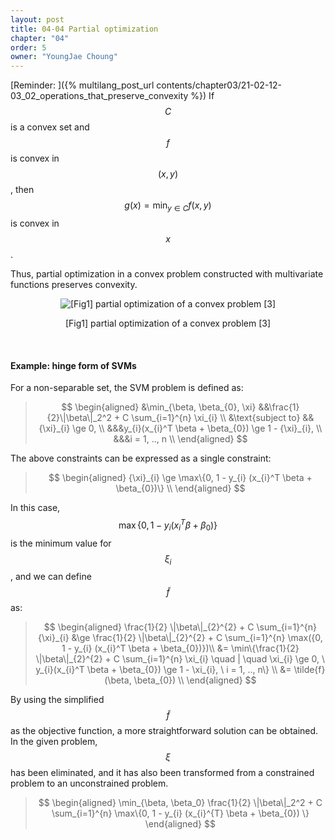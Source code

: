```yaml
---
layout: post
title: 04-04 Partial optimization
chapter: "04"
order: 5
owner: "YoungJae Choung"
---
```

[Reminder: ]({% multilang_post_url contents/chapter03/21-02-12-03_02_operations_that_preserve_convexity %})
If $$C$$ is a convex set and $$f$$ is convex in $$(x,y)$$, then $$g(x) = \min_{y \in C} f(x, y)$$ is convex in $$x$$.

Thus, partial optimization in a convex problem constructed with multivariate functions preserves convexity.

<figure class="image" style="align: center;">
<p align="center">
  <img src="{{ site.baseurl }}/img/chapter_img/chapter04/partial-optimization.png" alt="[Fig1] partial optimization of a convex problem [3]">
  <figcaption style="text-align: center;">[Fig1] partial optimization of a convex problem [3]</figcaption>
</p>
</figure>
<br>

#### Example: hinge form of SVMs
For a non-separable set, the SVM problem is defined as:
>$$
\begin{aligned}
&\min_{\beta, \beta_{0}, \xi} &&\frac{1}{2}\|\beta\|_2^2 + C \sum_{i=1}^{n} \xi_{i} \\
&\text{subject to} &&{\xi}_{i} \ge 0, \\ 
&&&y_{i}(x_{i}^T \beta + \beta_{0}) \ge 1 - {\xi}_{i}, \\
&&&i = 1, .., n \\
\end{aligned}
$$

The above constraints can be expressed as a single constraint:
> $$
\begin{aligned}
{\xi}_{i} \ge \max\{0, 1 - y_{i} (x_{i}^T \beta + \beta_{0})\} \\
\end{aligned}
$$

In this case, $$\max\{0, 1 - y_{i} (x_{i}^T \beta + \beta_{0})\}$$ is the minimum value for $$\xi_{i}$$, and we can define $$\tilde{f}$$ as:

> $$
\begin{aligned}
\frac{1}{2} \|\beta\|_{2}^{2} + C \sum_{i=1}^{n} {\xi}_{i} &\ge \frac{1}{2} \|\beta\|_{2}^{2} + C \sum_{i=1}^{n} \max({0, 1 - y_{i} (x_{i}^T \beta + \beta_{0})})\\
&= \min\{\frac{1}{2} \|\beta\|_{2}^{2} + C \sum_{i=1}^{n} \xi_{i} \quad | \quad \xi_{i} \ge 0, \ y_{i}(x_{i}^T \beta + \beta_{0}) \ge 1 - \xi_{i}, \ i = 1, .., n\} \\
&= \tilde{f}(\beta, \beta_{0}) \\
\end{aligned}
$$


By using the simplified $$\tilde{f}$$ as the objective function, a more straightforward solution can be obtained. In the given problem, $$\xi$$ has been eliminated, and it has also been transformed from a constrained problem to an unconstrained problem.

>$$
\begin{aligned}
\min_{\beta, \beta_0} \frac{1}{2} \|\beta\|_2^2 + C \sum_{i=1}^{n} \max\{0, 1 - y_{i} (x_{i}^{T} \beta + \beta_{0}) \}
\end{aligned}
$$
